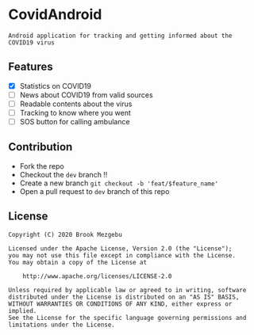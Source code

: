 # CovidAndroid
`Android application for tracking and getting informed about the COVID19 virus`

## Features

* [X] Statistics on COVID19
* [ ] News about COVID19 from valid sources
* [ ] Readable contents about the virus
* [ ] Tracking to know where you went
* [ ] SOS button for calling ambulance

## Contribution

* Fork the repo
* Checkout the `dev` branch ‼
* Create a new branch `git checkout -b 'feat/$feature_name'`
* Open a pull request to `dev` branch of this repo

## License
```
Copyright (C) 2020 Brook Mezgebu

Licensed under the Apache License, Version 2.0 (the "License");
you may not use this file except in compliance with the License.
You may obtain a copy of the License at

	http://www.apache.org/licenses/LICENSE-2.0

Unless required by applicable law or agreed to in writing, software
distributed under the License is distributed on an "AS IS" BASIS,
WITHOUT WARRANTIES OR CONDITIONS OF ANY KIND, either express or implied.
See the License for the specific language governing permissions and
limitations under the License.
```
